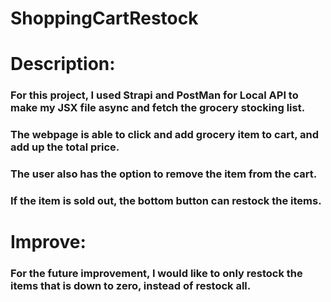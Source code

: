 # ShoppingCartRestock
# Description:
### For this project, I used Strapi and PostMan for Local API to make my JSX file async and fetch the grocery stocking list.
### The webpage is able to click and add grocery item to cart, and add up the total price.
### The user also has the option to remove the item from the cart. 
### If the item is sold out, the bottom button can restock the items.

# Improve:
### For the future improvement, I would like to only restock the items that is down to zero, instead of restock all.
